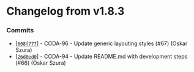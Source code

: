 # Changelog from v1.8.3
### Commits
* [[`608f777`](http://github.com/coda-it/graphen/commit/608f777d2d12c4735d80258eac7d27c485c2caeb)] - CODA-96 - Update generic layouting styles (#67) (Oskar Szura)
* [[`26d0ed0`](http://github.com/coda-it/graphen/commit/26d0ed0ab19478b73badabc357070e09994c8933)] - CODA-94 - Update README.md with development steps (#66) (Oskar Szura)